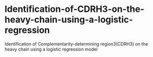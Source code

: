 # Identification-of-CDRH3-on-the-heavy-chain-using-a-logistic-regression
Identification of Complementarity-determining region3(CDRH3) on the heavy chain using a logistic regression model
